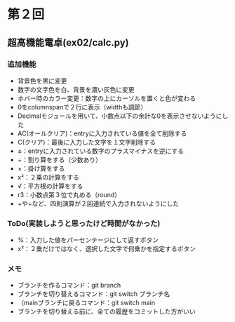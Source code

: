 # 第２回
## 超高機能電卓(ex02/calc.py)
### 追加機能
- 背景色を黒に変更
- 数字の文字色を白、背景を濃い灰色に変更
- ホバー時のカラー変更：数字の上にカーソルを置くと色が変わる
- 0をcolumnspanで２行に表示（widthも調節）
- Decimalモジュールを用いて、小数点以下の余計な0を表示させないようにした
- AC(オールクリア)：entryに入力されている値を全て削除する
- C(クリア)：最後に入力した文字を１文字削除する
- ±：entryに入力されている数字のプラスマイナスを逆にする
- ÷：割り算をする（少数あり）
- ×：掛け算をする
- x²：２乗の計算をする
- √：平方根の計算をする
- r3：小数点第３位で丸める（round）
- +や÷など、四則演算が２回連続で入力されないようにした

### ToDo(実装しようと思ったけど時間がなかった)
- %：入力した値をパーセンテージにして返すボタン
- x²：２乗だけではなく、選択した文字で何乗かを指定するボタン

### メモ
- ブランチを作るコマンド：git branch
- ブランチを切り替えるコマンド：git switch ブランチ名
- （mainブランチに戻るコマンド：git switch main
- ブランチを切り替える前に、全ての履歴をコミットした方がいい